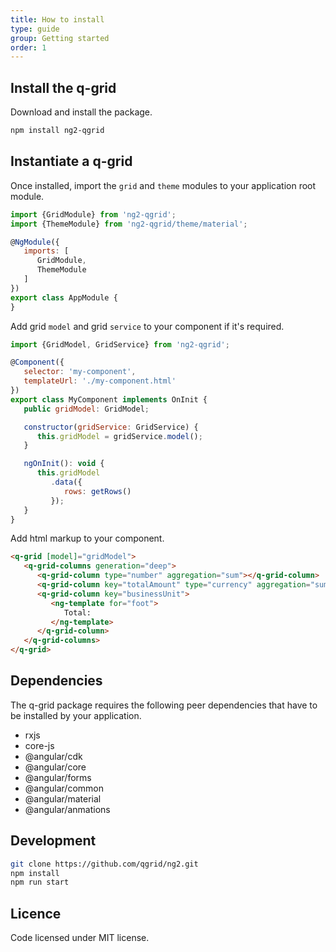 ```yaml
---
title: How to install
type: guide
group: Getting started
order: 1
---
```


## Install the q-grid

Download and install the package.

```bash
npm install ng2-qgrid
```

## Instantiate a q-grid

Once installed, import the `grid` and `theme` modules to your application root module.

```javascript
import {GridModule} from 'ng2-qgrid';
import {ThemeModule} from 'ng2-qgrid/theme/material';

@NgModule({
   imports: [
      GridModule,
      ThemeModule
   ]
})
export class AppModule {
}
```

Add grid `model` and grid `service` to your component if it's required.

```javascript
import {GridModel, GridService} from 'ng2-qgrid';

@Component({
   selector: 'my-component',
   templateUrl: './my-component.html'
})
export class MyComponent implements OnInit {
   public gridModel: GridModel;

   constructor(gridService: GridService) {
      this.gridModel = gridService.model();
   }

   ngOnInit(): void {
      this.gridModel
         .data({
            rows: getRows()
         });
   }
}
```

Add html markup to your component.

```html
<q-grid [model]="gridModel">
   <q-grid-columns generation="deep">
      <q-grid-column type="number" aggregation="sum"></q-grid-column>
      <q-grid-column key="totalAmount" type="currency" aggregation="sum"></q-grid-column>
      <q-grid-column key="businessUnit">
         <ng-template for="foot">
            Total:
         </ng-template>
      </q-grid-column>
   </q-grid-columns>
</q-grid>
```

## Dependencies

The q-grid package requires the following peer dependencies that have to be installed by your application.

* rxjs
* core-js
* @angular/cdk
* @angular/core
* @angular/forms
* @angular/common
* @angular/material
* @angular/anmations

## Development

```bash
git clone https://github.com/qgrid/ng2.git
npm install
npm run start
```

## Licence

Code licensed under MIT license.

